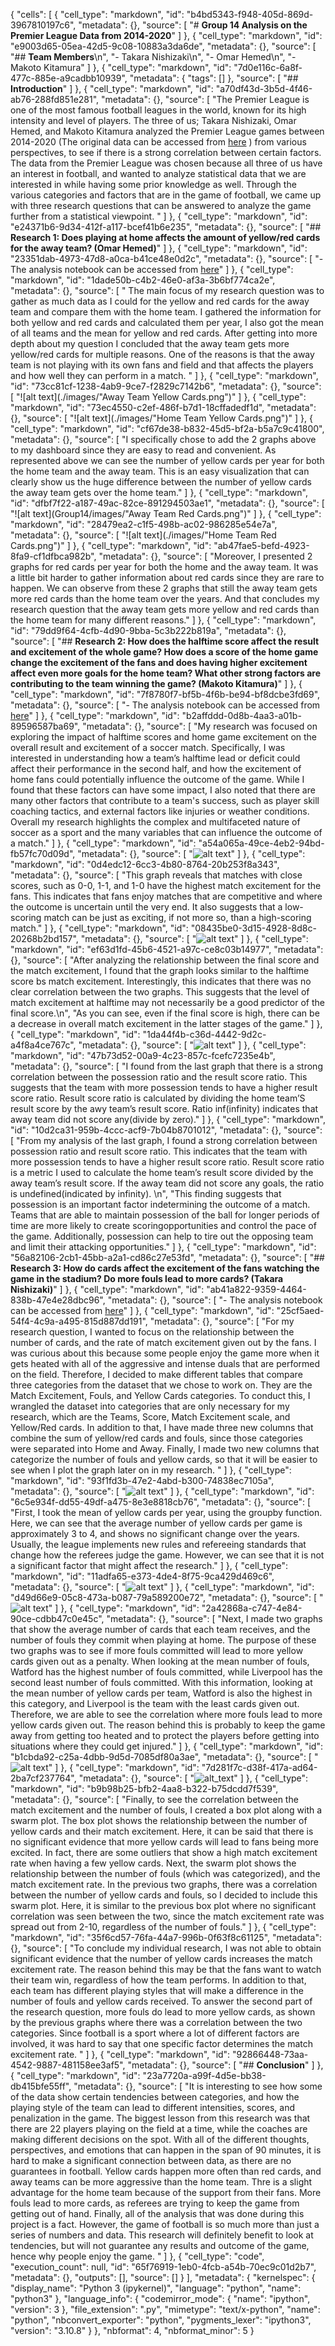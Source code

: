 {
 "cells": [
  {
   "cell_type": "markdown",
   "id": "b4bd5343-f948-405d-869d-3967810197c6",
   "metadata": {},
   "source": [
    "# **Group 14 Analysis on the Premier League Data from 2014-2020**"
   ]
  },
  {
   "cell_type": "markdown",
   "id": "e9003d65-05ea-42d5-9c08-10883a3da6de",
   "metadata": {},
   "source": [
    "## **Team Members**\n",
    "- Takara Nishizaki\n",
    "- Omar Hemed\n",
    "- Makoto Kitamura"
   ]
  },
  {
   "cell_type": "markdown",
   "id": "7d0e116c-6a8f-477c-885e-a9cadbb10939",
   "metadata": {
    "tags": []
   },
   "source": [
    "## **Introduction**"
   ]
  },
  {
   "cell_type": "markdown",
   "id": "a70df43d-3b5d-4f46-ab76-288fd851e281",
   "metadata": {},
   "source": [
    "The Premier League is one of the most famous football leagues in the world, known for its high intensity and level of players. The three of us; Takara Nishizaki, Omar Hemed, and Makoto Kitamura analyzed the Premier League games between 2014-2020 (The original data can be accessed from [here](https://www.kaggle.com/datasets/sanjeetsinghnaik/premier-league-matches-20142020) ) from various perspectives, to see if there is a strong correlation between certain factors. The data from the Premier League was chosen because all three of us have an interest in football, and wanted to analyze statistical data that we are interested in while having some prior knowledge as well. Through the various categories and factors that are in the game of football, we came up with three research questions that can be answered to analyze the game further from a statistical viewpoint. "
   ]
  },
  {
   "cell_type": "markdown",
   "id": "e24371b6-9d34-412f-a117-bcef41b6e235",
   "metadata": {},
   "source": [
    "## **Research 1: Does playing at home affects the amount of yellow/red cards for the away team? (Omar Hemed)**"
   ]
  },
  {
   "cell_type": "markdown",
   "id": "23351dab-4973-47d8-a0ca-b41ce48e0d2c",
   "metadata": {},
   "source": [
    "- The analysis notebook can be accessed from [here](https://github.com/ubco-W2022T2-data301/Group14/blob/main/analysis/analysis1.ipynb)"
   ]
  },
  {
   "cell_type": "markdown",
   "id": "1dade50b-c4b2-46e0-af3a-3b6bf774ca2e",
   "metadata": {},
   "source": [
    " The main focus of my research question was to gather as much data as I could for the yellow and red cards for the away team and compare them with the home team. I gathered the information for both yellow and red cards and calculated them per year, I also got the mean of all teams and the mean for yellow and red cards. After getting into more depth about my question I concluded that the away team gets more yellow/red cards for multiple reasons. One of the reasons is that the away team is not playing with its own fans and field and that affects the players and how well they can perform in a match. "
   ]
  },
  {
   "cell_type": "markdown",
   "id": "73cc81cf-1238-4ab9-9ce7-f2829c7142b6",
   "metadata": {},
   "source": [
    "![alt text](./images/\"Away Team Yellow Cards.png\")"
   ]
  },
  {
   "cell_type": "markdown",
   "id": "73ec4550-c2ef-486f-b7d1-18cffadedf1d",
   "metadata": {},
   "source": [
    "![alt text](./images/\"Home Team Yellow Cards.png\")"
   ]
  },
  {
   "cell_type": "markdown",
   "id": "cf67de38-b832-45d5-bf2a-b5a7c9c41800",
   "metadata": {},
   "source": [
    "I specifically chose to add the 2 graphs above to my dashboard since they are easy to read and convenient. As represented above we can see the number of yellow cards per year for both the home team and the away team. This is an easy visualization that can clearly show us the huge difference between the number of yellow cards the away team gets over the home team."
   ]
  },
  {
   "cell_type": "markdown",
   "id": "dfbf7f22-a187-49ac-82ce-891294503ae1",
   "metadata": {},
   "source": [
    "![alt text](Group14/images/\"Away Team Red Cards.png\")"
   ]
  },
  {
   "cell_type": "markdown",
   "id": "28479ea2-c1f5-498b-ac02-986285e54e7a",
   "metadata": {},
   "source": [
    "![alt text](./images/\"Home Team Red Cards.png\")"
   ]
  },
  {
   "cell_type": "markdown",
   "id": "ab47fae5-befd-4923-8fa9-cf1dfbca982b",
   "metadata": {},
   "source": [
    "Moreover, I presented 2 graphs for red cards per year for both the home and the away team. It was a little bit harder to gather information about red cards since they are rare to happen. We can observe from these 2 graphs that still the away team gets more red cards than the home team over the years. And that concludes my research question that the away team gets more yellow and red cards than the home team for many different reasons."
   ]
  },
  {
   "cell_type": "markdown",
   "id": "79dd9f64-4cfb-4d90-9bba-5c3b222b819a",
   "metadata": {},
   "source": [
    "## **Research 2:  How does the halftime score affect the result and excitement of the whole game? How does a score of the home game change the excitement of the fans and does having higher excitement affect even more goals for the home team? What other strong factors are contributing to the team winning the game? (Makoto Kitamura)**"
   ]
  },
  {
   "cell_type": "markdown",
   "id": "7f8780f7-bf5b-4f6b-be94-bf8dcbe3fd69",
   "metadata": {},
   "source": [
    "- The analysis notebook can be accessed from [here](https://github.com/ubco-W2022T2-data301/Group14/blob/main/analysis/analysis2.ipynb)"
   ]
  },
  {
   "cell_type": "markdown",
   "id": "b2affddd-0d8b-4aa3-a01b-89596587ba69",
   "metadata": {},
   "source": [
    "My research was focused on exploring the impact of halftime scores and home game excitement on the overall result and excitement of a soccer match. Specifically, I was interested in understanding how a team’s halftime lead or deficit could affect their performance in the second half, and how the excitement of home fans could potentially influence the outcome of the game. While I found that these factors can have some impact, I also noted that there are many other factors that contribute to a team's success, such as player skill coaching tactics, and external factors like injuries or weather conditions. Overall my research highlights the complex and multifaceted nature of soccer as a sport and the many variables that can influence the outcome of a match."
   ]
  },
  {
   "cell_type": "markdown",
   "id": "a54a065a-49ce-4eb2-94bd-fb57fc70d09d",
   "metadata": {},
   "source": [
    "![alt text](Group14/images/makoto.image1.png)"
   ]
  },
  {
   "cell_type": "markdown",
   "id": "0d4edc12-6cc3-4b80-8764-20b253f8a343",
   "metadata": {},
   "source": [
    "This graph reveals that matches with close scores, such as 0-0, 1-1, and 1-0 have the highest match excitement for the fans. This indicates that fans enjoy matches that are competitive and where the outcome is uncertain until the very end. It also suggests that a low-scoring match can be just as exciting, if not more so, than a high-scoring match."
   ]
  },
  {
   "cell_type": "markdown",
   "id": "08435be0-3d15-4928-8d8c-20268b2bd157",
   "metadata": {},
   "source": [
    "![alt text](./images/makoto.image2.png)"
   ]
  },
  {
   "cell_type": "markdown",
   "id": "ef63d1fd-45b6-4521-a97c-ce8c03b14977",
   "metadata": {},
   "source": [
    "After analyzing the relationship between the final score and the match excitement, I found that the graph looks similar to the halftime score bs match excitement. Interestingly, this indicates that there was no clear correlation between the two graphs. This suggests that the level of match excitement at halftime may not necessarily be a good predictor of the final score.\n",
    "As you can see, even if the final score is high, there can be a decrease in overall match excitement in the latter stages of the game."
   ]
  },
  {
   "cell_type": "markdown",
   "id": "1da44f4b-c36d-4442-9d2c-a4f8a4ce767c",
   "metadata": {},
   "source": [
    "![alt text](./images/makoto.image3.png)"
   ]
  },
  {
   "cell_type": "markdown",
   "id": "47b73d52-00a9-4c23-857c-fcefc7235e4b",
   "metadata": {},
   "source": [
    "I found from the last graph that there is a strong correlation between the possession ratio and the result score ratio. This suggests that the team with more possession tends to have a higher result score ratio. Result score ratio is calculated by dividing the home team’S result score by the awy team’s result score. Ratio inf(infinity) indicates that away team did not score any(divide by zero)."
   ]
  },
  {
   "cell_type": "markdown",
   "id": "10d2ca31-959b-4ccc-acf9-7b04b8701012",
   "metadata": {},
   "source": [
    "From my analysis of the last graph, I found a strong correlation between possession ratio and result score ratio. This indicates that the team with more possession tends to have a higher result score ratio. Result score ratio is a metric I used to calculate the home team’s result score divided by the away team’s result score. If the away team did not score any goals, the ratio is undefined(indicated by infinity). \n",
    "This finding suggests that possession is an important factor indetermining the outcome of a match. Teams that are able to maintain possession of the ball for longer periods of time are more likely to create scoringopportunities and control the pace of the game. Additionally, possession can help to tire out the opposing team and limit their attacking opportunities."
   ]
  },
  {
   "cell_type": "markdown",
   "id": "56a82106-2cb1-45bb-a2a1-cd86c27e53fd",
   "metadata": {},
   "source": [
    "## **Research 3:  How do cards affect the excitement of the fans watching the game in the stadium? Do more fouls lead to more cards? (Takara Nishizaki)**"
   ]
  },
  {
   "cell_type": "markdown",
   "id": "ab41a822-9359-4464-838b-47e4e28dbc96",
   "metadata": {},
   "source": [
    "- The analysis notebook can be accessed from [here](https://github.com/ubco-W2022T2-data301/Group14/blob/main/analysis/analysis3.ipynb)"
   ]
  },
  {
   "cell_type": "markdown",
   "id": "25cf5aed-54f4-4c9a-a495-815d887dd191",
   "metadata": {},
   "source": [
    "For my research question, I wanted to focus on the relationship between the number of cards, and the rate of match excitement given out by the fans. I was curious about this because some people enjoy the game more when it gets heated with all of the aggressive and intense duals that are performed on the field. Therefore, I decided to make different tables that compare three categories from the dataset that we chose to work on. They are the Match Excitement, Fouls, and Yellow Cards categories. To conduct this, I wrangled the dataset into categories that are only necessary for my research, which are the Teams, Score, Match Excitement scale, and Yellow/Red cards. In addition to that, I have made three new columns that combine the sum of yellow/red cards and fouls, since those categories were separated into Home and Away. Finally, I made two new columns that categorize the number of fouls and yellow cards, so that it will be easier to see when I plot the graph later on in my research. "
   ]
  },
  {
   "cell_type": "markdown",
   "id": "93f1fd3b-47e2-4abd-b300-74838ec7105a",
   "metadata": {},
   "source": [
    "![alt text](./images/Takara_1.png)"
   ]
  },
  {
   "cell_type": "markdown",
   "id": "6c5e934f-dd55-49df-a475-8e3e8818cb76",
   "metadata": {},
   "source": [
    "First, I took the mean of yellow cards per year, using the groupby function. Here, we can see that the average number of yellow cards per game is approximately 3 to 4, and shows no significant change over the years. Usually, the league implements new rules and refereeing standards that change how the referees judge the game. However, we can see that it is not a significant factor that might affect the research."
   ]
  },
  {
   "cell_type": "markdown",
   "id": "11adfa65-e373-4de4-8f75-9ca429d469c6",
   "metadata": {},
   "source": [
    "![alt text](./images/Takara_2.png)"
   ]
  },
  {
   "cell_type": "markdown",
   "id": "d49d66e9-05c8-473a-b087-79a589200e72",
   "metadata": {},
   "source": [
    "![alt text](./images/Takara_3.png)"
   ]
  },
  {
   "cell_type": "markdown",
   "id": "2a42868a-c747-4e84-90ce-cdbb47c0e45c",
   "metadata": {},
   "source": [
    "Next, I made two graphs that show the average number of cards that each team receives, and the number of fouls they commit when playing at home. The purpose of these two graphs was to see if more fouls committed will lead to more yellow cards given out as a penalty. When looking at the mean number of fouls, Watford has the highest number of fouls committed, while Liverpool has the second least number of fouls committed. With this information, looking at the mean number of yellow cards per team, Watford is also the highest in this category, and Liverpool is the team with the least cards given out. Therefore, we are able to see the correlation where more fouls lead to more yellow cards given out. The reason behind this is probably to keep the game away from getting too heated and to protect the players before getting into situations where they could get injured."
   ]
  },
  {
   "cell_type": "markdown",
   "id": "b1cbda92-c25a-4dbb-9d5d-7085df80a3ae",
   "metadata": {},
   "source": [
    "![alt text](./images/Takara_4.png)"
   ]
  },
  {
   "cell_type": "markdown",
   "id": "7d281f7c-d38f-417a-ad64-2ba7cf237764",
   "metadata": {},
   "source": [
    "![alt_text](./images/Takara_5.png)"
   ]
  },
  {
   "cell_type": "markdown",
   "id": "b9b98b25-bfb2-4aa8-b322-b75dcdd7f539",
   "metadata": {},
   "source": [
    "Finally, to see the correlation between the match excitement and the number of fouls, I created a box plot along with a swarm plot. The box plot shows the relationship between the number of yellow cards and their match excitement. Here, it can be said that there is no significant evidence that more yellow cards will lead to fans being more excited. In fact, there are some outliers that show a high match excitement rate when having a few yellow cards. Next, the swarm plot shows the relationship between the number of fouls (which was categorized), and the match excitement rate. In the previous two graphs, there was a correlation between the number of yellow cards and fouls, so I decided to include this swarm plot. Here, it is similar to the previous box plot where no significant correlation was seen between the two, since the match excitement rate was spread out from 2-10, regardless of the number of fouls."
   ]
  },
  {
   "cell_type": "markdown",
   "id": "35f6cd57-76fa-44a7-996b-0f63f8c61125",
   "metadata": {},
   "source": [
    "To conclude my individual research, I was not able to obtain significant evidence that the number of yellow cards increases the match excitement rate. The reason behind this may be that the fans want to watch their team win, regardless of how the team performs. In addition to that, each team has different playing styles that will make a difference in the number of fouls and yellow cards received. To answer the second part of the research question, more fouls do lead to more yellow cards, as shown by the previous graphs where there was a correlation between the two categories. Since football is a sport where a lot of different factors are involved, it was hard to say that one specific factor determines the match excitement rate. "
   ]
  },
  {
   "cell_type": "markdown",
   "id": "92866448-73aa-4542-9887-481158ee3af5",
   "metadata": {},
   "source": [
    "## **Conclusion**"
   ]
  },
  {
   "cell_type": "markdown",
   "id": "23a7720a-a99f-4d5e-bb38-db415bfe55ff",
   "metadata": {},
   "source": [
    "It is interesting to see how some of the data show certain tendencies between categories, and how the playing style of the team can lead to different intensities, scores,  and penalization in the game. The biggest lesson from this research was that there are 22 players playing on the field at a time, while the coaches are making different decisions on the spot. With all of the different thoughts, perspectives, and emotions that can happen in the span of 90 minutes, it is hard to make a significant connection between data, as there are no guarantees in football. Yellow cards happen more often than red cards, and away teams can be more aggressive than the home team. Thre is a slight advantage for the home team because of the support from their fans. More fouls lead to more cards, as referees are trying to keep the game from getting out of hand. Finally, all of the analysis that was done during this project is a fact. However, the game of football is so much more than just a series of numbers and data. This research will definitely benefit to look at tendencies, but will not guarantee any results and outcome of the game, hence why people enjoy the game. "
   ]
  },
  {
   "cell_type": "code",
   "execution_count": null,
   "id": "65f76919-1eb0-4fcb-a54b-70ec9c01d2b7",
   "metadata": {},
   "outputs": [],
   "source": []
  }
 ],
 "metadata": {
  "kernelspec": {
   "display_name": "Python 3 (ipykernel)",
   "language": "python",
   "name": "python3"
  },
  "language_info": {
   "codemirror_mode": {
    "name": "ipython",
    "version": 3
   },
   "file_extension": ".py",
   "mimetype": "text/x-python",
   "name": "python",
   "nbconvert_exporter": "python",
   "pygments_lexer": "ipython3",
   "version": "3.10.8"
  }
 },
 "nbformat": 4,
 "nbformat_minor": 5
}
